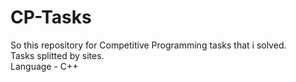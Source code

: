 # CP-Tasks
So this repository for Competitive Programming tasks that i solved.  
Tasks splitted by sites.  
Language - C++  
